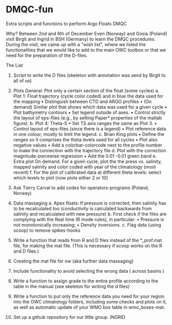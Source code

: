 # DMQC-fun
Extra scripts and functions to perform Argo Floats DMQC  

Why?
Between 2nd and 6th of December Even (Norway) and Gosia (Poland) visit Birgit and Ingrid in BSH (Germany) to learn the DMQC procedures. During the visit, we came up with a "wish list", where we listed the functionalities that we would like to add to the main OWC toolbox or that we need for the preparation of the D-files.

The List

1.	Script to write the D files (skeleton with annotation was send by Birgit to all of us)

2.	Plots
General: Plot only a certain section of the float (some cycles)
a.	Plot 1: Float trajectory (cycle color coded) and in blue the data used for the mapping
•	Distinguish between CTD and ARGO profiles
•	(On demand) Similar plot that shows which data was used for a given cycle
•	Plot bathymetry contours
•	Set legend outside of axes.
•	Control strictly the layout of eps-files (e.g., by setting Paper* properties of the matlab figure).
b.	Plot 4: Theta-S
•	Set TS axis ranges the same as Plot 3.
•	Control layout of eps-files (since there is a legend)
•	Plot reference data in one colour, mostly to limit the legend.
c.	Brian King plots
•	Define the ranges so it comprises the theta levels used for all cycles
•	Plot also negative values
•	Add a colorbar-colorcode next to the profile number to make the connection with the trajectory file
d.	Plot with the correction magnitude-piecewise regression
•	Add the 0.01 -0.01 green band
e.	Extra plot
On demand. For a given cycle, plot the the press vs. salinity, mapped salinity and color coded with year of the climatology (most recent)
f.	For the plot of calibrated data at different theta levels: select which levels to plot (now plots either 2 or 10)

3.	Ask Tierry Carval to add codes for operators-programs (Poland, Norway)

4.	Data massaging
a.	Apex floats: If pressure is corrected, then salinity has to be recalculated too (conductivity is calculated backwards from salinity and recalculated with new pressure)
b.	First check if the files are complying with the Real time (R mode rules), in particular: 
•	Pressure is not monotonically increasing;
•	Density inversions.
c.	Flag data (using scoop) to remove spikes-hooks

5.	Write a function that reads from R and D files instead of the *_prof.mat file, for making the mat file. (This is necessary if scoop works on the R and D files.)

6.	Creating the mat file for ow (aka further data massaging)

7.	Include functionality to avoid selecting the wrong data ( across basins )

8.	Write a function to assign grade to the entire profile according to the table in the manual (see skeleton for writing the d files)

9.	Write a function to put only the reference data you need for your region into the OWC climatology folders, including some checks and plots on it, as well as automatic update of your WMO box table in wmo_boxes-mat.

10.	Set up a github repository for our little group. INGRID

